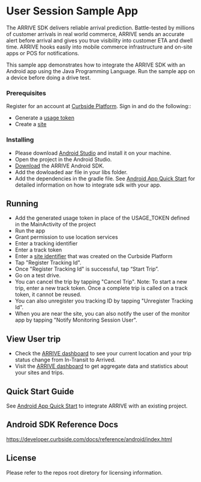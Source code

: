 # User Session Sample App

The ARRIVE SDK delivers reliable arrival prediction. Battle-tested by millions of customer arrivals in real world commerce, ARRIVE sends an accurate alert before arrival and gives you true visibility into customer ETA and dwell time. ARRIVE hooks easily into mobile commerce infrastructure and on-site apps or POS for notifications.

This sample app demonstrates how to integrate the ARRIVE SDK with an Android app using the Java Programming Language. Run the sample app on a device before doing a drive test.


### Prerequisites

Register for an account at [Curbside Platform](https://dashboard.curbside.com/). Sign in and do the following::

* Generate a [usage token](https://dashboard.curbside.com/account?accessTab=tokens&accountTab=access)
* Create a [site](https://dashboard.curbside.com/account?accountTab=sites)

### Installing

* Please download [Android Studio](https://developer.android.com/studio/index.html) and install it on your machine.
* Open the project in the Android Studio. 
* [Download](https://developer.curbside.com/downloads/) the ARRIVE Android SDK.
* Add the dowloaded aar file in your libs folder.
* Add the dependencies in the gradle file. See [Android App Quick Start](https://developer.curbside.com/docs/getting-started/quickstart-android-app/) for detailed information on how to integrate sdk with your app.

## Running
* Add the generated usage token in place of the USAGE_TOKEN defined in the MainActivity of the project
* Run the app
* Grant permission to use location services
* Enter a tracking identifier
* Enter a track token
* Enter a [site identifier](https://dashboard.curbside.com/account?accountTab=sites) that was created on the Curbside Platform
* Tap "Register Tracking Id".
* Once "Register Tracking Id" is successful, tap “Start Trip”.
* Go on a test drive.
* You can cancel the trip by tapping "Cancel Trip". Note: To start a new trip, enter a new track token. Once a complete trip is called on a track token, it cannot be reused.
* You can also unregister you tracking ID by tapping "Unregister Tracking Id".
* When you are near the site, you can also notify the user of the monitor app by tapping "Notify Monitoring Session User".


## View User trip
* Check the [ARRIVE dashboard](https://dashboard.curbside.com/) to see your current location and your trip status change from In-Transit to Arrived.
* Visit the [ARRIVE dashboard](https://dashboard.curbside.com/)  to get aggregate data and statistics about your sites and trips.

## Quick Start Guide
See [Android App Quick Start](https://developer.curbside.com/docs/getting-started/quickstart-android-app/) to integrate ARRIVE with an existing project.

## Android SDK Reference Docs
https://developer.curbside.com/docs/reference/android/index.html

## License
Please refer to the repos root diretory for licensing information.
